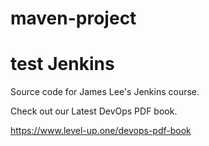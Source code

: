 # maven-project
# test Jenkins
Source code for James Lee's Jenkins course.

Check out our Latest DevOps PDF book.

https://www.level-up.one/devops-pdf-book
